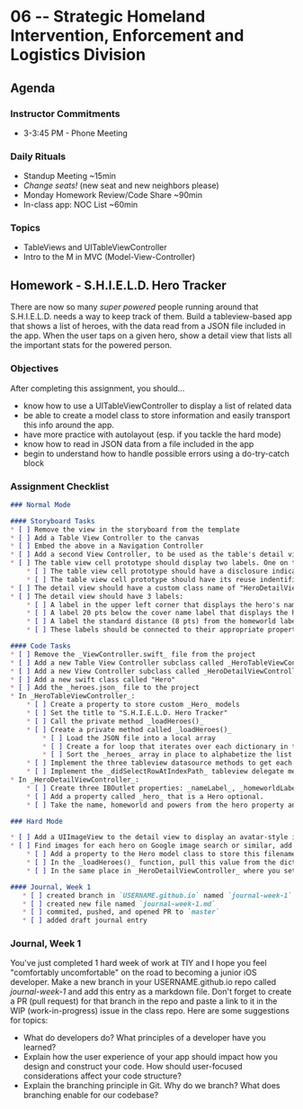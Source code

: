 # 06 -- Strategic Homeland Intervention, Enforcement and Logistics Division

## Agenda
### Instructor Commitments
* 3-3:45 PM - Phone Meeting

### Daily Rituals

* Standup Meeting ~15min
* _Change seats!_ (new seat and new neighbors please)
* Monday Homework Review/Code Share ~90min
* In-class app: NOC List ~60min

### Topics
* TableViews and UITableViewController
* Intro to the M in MVC (Model-View-Controller)


## Homework - S.H.I.E.L.D. Hero Tracker

There are now so many _super powered_ people running around that S.H.I.E.L.D. needs a way to keep track of them. Build a tableview-based app that shows a list of heroes, with the data read from a JSON file included in the app. When the user taps on a given hero, show a detail view that lists all the important stats for the powered person.

### Objectives

After completing this assignment, you should…

* know how to use a UITableViewController to display a list of related data
* be able to create a model class to store information and easily transport this info around the app.
* have more practice with autolayout (esp. if you tackle the hard mode)
* know how to read in JSON data from a file included in the app
* begin to understand how to handle possible errors using a do-try-catch block

### Assignment Checklist
```markdown
### Normal Mode

#### Storyboard Tasks
* [ ] Remove the view in the storyboard from the template
* [ ] Add a Table View Controller to the canvas
* [ ] Embed the above in a Navigation Controller
* [ ] Add a second View Controller, to be used as the table's detail view
* [ ] The table view cell prototype should display two labels. One on the left of the cell and one on the right.
	* [ ] The table view cell prototype should have a disclosure indicator
	* [ ] The table view cell prototype should have its reuse indentifier set (hint: this should match the identifier set in "cellForRowAtIndexPath")
* [ ] The detail view should have a custom class name of "HeroDetailViewController". See the identity inspector in Interface Builder.
* [ ] The detail view should have 3 labels:
	* [ ] A label in the upper left corner that displays the hero's name
	* [ ] A label 20 pts below the cover name label that displays the hero's homeworld
	* [ ] A label the standard distance (8 pts) from the homeworld label that displays the hero's powers (be sure to set the label to _0 lines_ in the attributes inspector, as it will allow you to display more than 1 line)
	* [ ] These labels should be connected to their appropriate properties in the HeroDetailViewController class.

#### Code Tasks
* [ ] Remove the _ViewController.swift_ file from the project
* [ ] Add a new Table View Controller subclass called _HeroTableViewController_
* [ ] Add a new View Controller subclass called _HeroDetailViewController_
* [ ] Add a new swift class called "Hero"
* [ ] Add the _heroes.json_ file to the project
* In _HeroTableViewController_:
	* [ ] Create a property to store custom _Hero_ models
	* [ ] Set the title to "S.H.I.E.L.D. Hero Tracker"
	* [ ] Call the private method _loadHeroes()_
	* [ ] Create a private method called _loadHeroes()_
		* [ ] Load the JSON file into a local array
		* [ ] Create a for loop that iterates over each dictionary in the array and creates a hero object. Add each hero to the _heroes_ array property
		* [ ] Sort the _heroes_ array in place to alphabetize the list by hero name
	* [ ] Implement the three tableview datasource methods to get each hero in the _heroes_ array to display in the table with the name in the cell's left label and their homeworld in the cell's right label.
	* [ ] Implement the _didSelectRowAtIndexPath_ tableview delegate method to transition to the detail view. Be sure to send the appropriate hero object to the detail view controller before you inititate the transition.
* In _HeroDetailViewController_:
	* [ ] Create three IBOutlet properties: _nameLabel_, _homeworldLabel_, and _powersLabel_ and wire them up to the appropriate labels in the storyboard.
	* [ ] Add a property called _hero_ that is a Hero optional.
	* [ ] Take the name, homeworld and powers from the hero property and set them to their appropriate label onscreen.

### Hard Mode

* [ ] Add a UIImageView to the detail view to display an avatar-style image of the hero. See the screenshot _hardmode.png_ in today's folder for a guide on how to place it in the view.
* [ ] Find images for each hero on Google image search or similar, add the image files to the project, and then add a fourth key:value pair to the JSON for each hero with the filename of the associated image.
	* [ ] Add a property to the Hero model class to store this filename (as a String)
	* [ ] In the _loadHeroes()_ function, pull this value from the dictionary each time through the loop and store it in your new model property
	* [ ] In the same place in _HeroDetailViewController_ where you set the three labels, add another instruction that uses the filename property from the model object to load the appropriate image into the UIImageView.

#### Journal, Week 1
   * [ ] created branch in `USERNAME.github.io` named `journal-week-1`
   * [ ] created new file named `journal-week-1.md`
   * [ ] commited, pushed, and opened PR to `master`
   * [ ] added draft journal entry
```

### Journal, Week 1

You've just completed 1 hard week of work at TIY and I hope you feel "comfortably uncomfortable" on the road to becoming a junior iOS developer. Make a new branch in your USERNAME.github.io repo called _journal-week-1_ and add this entry as a markdown file. Don't forget to create a PR (pull request) for that branch in the repo and paste a link to it in the WIP (work-in-progress) issue in the class repo. Here are some suggestions for topics:

* What do developers do? What principles of a developer have you learned?
* Explain  how the user experience of your app should impact how you design and construct your code. How should user-focused considerations affect your code structure?
* Explain the branching principle in Git. Why do we branch? What does branching enable for our codebase?